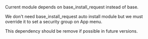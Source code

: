 Current module depends on base_install_request instead of base.

We don't need base_install_request auto install module but we must
override it to set a security group on App menu.

This dependency should be remove if possible in future versions.
